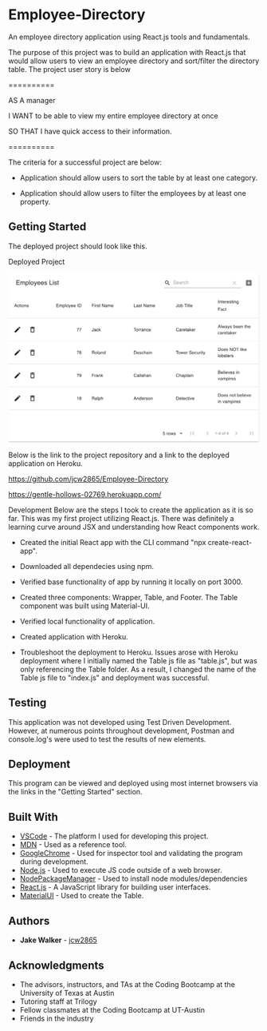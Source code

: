 # Employee-Directory
An employee directory application using React.js tools and fundamentals. 

The purpose of this project was to build an application with React.js that would allow users to view an employee directory and sort/filter the directory table. The project user story is below

==========

AS A manager

I WANT to be able to view my entire employee directory at once 

SO THAT I have quick access to their information.

==========

The criteria for a successful project are below:

* Application should allow users to sort the table by at least one category.

* Application should allow users to filter the employees by at least one property.

## Getting Started
The deployed project should look like this.

Deployed Project

![Deployed Project](ReactEmpDir.png)

Below is the link to the project repository and a link to the deployed application on Heroku.

https://github.com/jcw2865/Employee-Directory

https://gentle-hollows-02769.herokuapp.com/

Development
Below are the steps I took to create the application as it is so far. This was my first project utilizing React.js. There was definitely a learning curve around JSX and understanding how React components work. 

* Created the initial React app with the CLI command "npx create-react-app".

* Downloaded all dependecies using npm.

* Verified base functionality of app by running it locally on port 3000.

* Created three components: Wrapper, Table, and Footer. The Table component was built using Material-UI. 

* Verified local functionality of application. 

* Created application with Heroku.

* Troubleshoot the deployment to Heroku. Issues arose with Heroku deployment where I initially named the Table js file as "table.js", but was only referencing the Table folder. As a result, I changed the name of the Table js file to "index.js" and deployment was successful.

## Testing
This application was not developed using Test Driven Development. However, at numerous points throughout development, Postman and console.log's were used to test the results of new elements.

## Deployment
This program can be viewed and deployed using most internet browsers via the links in the "Getting Started" section.

## Built With

* [VSCode](https://code.visualstudio.com/) - The platform I used for developing this project.
* [MDN](https://developer.mozilla.org/en-US/) - Used as a reference tool.
* [GoogleChrome](https://www.google.com/chrome/) - Used for inspector tool and validating the program during development. 
* [Node.js](https://nodejs.org/en/) - Used to execute JS code outside of a web browser.
* [NodePackageManager](https://www.npmjs.com/) - Used to install node modules/dependencies
* [React.js](https://reactjs.org) - A JavaScript library for building user interfaces.
* [MaterialUI](https://material-ui.com/) - Used to create the Table. 
<!-- ## Contributing

Please read [CONTRIBUTING.md](https://gist.github.com/PurpleBooth/b24679402957c63ec426) for details on our code of conduct, and the process for submitting pull requests to us. -->

## Authors

* **Jake Walker** - [jcw2865](https://github.com/jcw2865)

<!-- See also the list of [contributors](https://github.com/your/project/contributors) who participated in this project. -->

<!-- ## License

This project is licensed under the MIT License - see the [LICENSE.md](LICENSE.md) file for details -->

## Acknowledgments

* The advisors, instructors, and TAs at the Coding Bootcamp at the University of Texas at Austin
* Tutoring staff at Trilogy
* Fellow classmates at the Coding Bootcamp at UT-Austin
* Friends in the industry